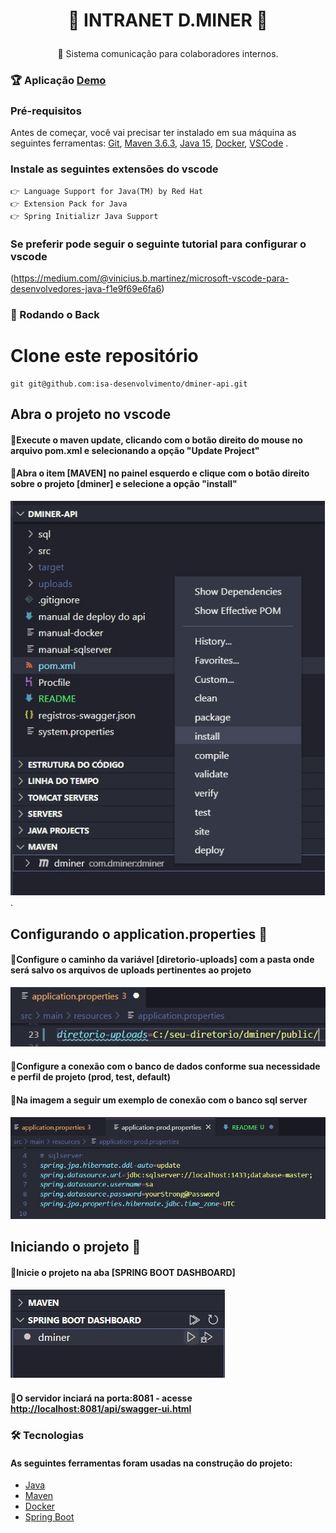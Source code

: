 <h1 align="center">

👾 INTRANET D.MINER 👾

</h1>
<p align="center">🚀  Sistema comunicação para colaboradores internos. 
</p>

### 🏆 Aplicação [Demo](https://dminer.herokuapp.com/)

### Pré-requisitos
Antes de começar, você vai precisar ter instalado em sua máquina as seguintes ferramentas:
[Git](https://git-scm.com/), 
[Maven 3.6.3](http://charlesmms.azurewebsites.net/2017/09/04/instalando-maven-no-windows-10/), 
[Java 15](https://mauriciogeneroso.medium.com/configurando-java-4-como-configurar-as-vari%C3%A1veis-java-home-path-e-classpath-no-windows-46040950638f),
[Docker](https://www.docker.com/products/docker-desktop),
[VSCode](https://code.visualstudio.com/) .

### Instale as seguintes extensões do vscode
    👉 Language Support for Java(TM) by Red Hat
    👉 Extension Pack for Java
    👉 Spring Initializr Java Support

### Se preferir pode seguir o seguinte tutorial para configurar o vscode
(https://medium.com/@vinicius.b.martinez/microsoft-vscode-para-desenvolvedores-java-f1e9f69e6fa6)


### 🎲 Rodando o Back

# Clone este repositório
```
git git@github.com:isa-desenvolvimento/dminer-api.git
```

## Abra o projeto no vscode
#### 💠Execute o maven update, clicando com o botão direito do mouse no arquivo pom.xml e selecionando a opção "Update Project"
#### 💠Abra o item [MAVEN] no painel esquerdo e clique com o botão direito sobre o projeto [dminer] e selecione a opção "install"
![alt text](/resources-readme/maven.jpg) .

## Configurando o application.properties 📂

#### 💠Configure o caminho da variável [diretorio-uploads] com a pasta onde será salvo os arquivos de uploads pertinentes ao projeto
![alt text](/resources-readme/diretorio.jpg)

#### 💠Configure a conexão com o banco de dados conforme sua necessidade e perfil de projeto (prod, test, default)
#### 💠Na imagem a seguir um exemplo de conexão com o banco sql server
![alt text](/resources-readme/banco.jpg)


## Iniciando o projeto 🚀

#### 💠Inicie o projeto na aba [SPRING BOOT DASHBOARD]
![alt text](/resources-readme/spring-start.jpg)

#### 💠O servidor inciará na porta:8081 - acesse <http://localhost:8081/api/swagger-ui.html>


### 🛠 Tecnologias

#### As seguintes ferramentas foram usadas na construção do projeto:

- [Java](https://www.oracle.com/java/technologies/javase/jdk15-archive-downloads.html)
- [Maven](https://maven.apache.org/docs/3.6.3/release-notes.html) 
- [Docker](https://www.docker.com/products/docker-desktop)
- [Spring Boot](https://spring.io/projects/spring-boot)